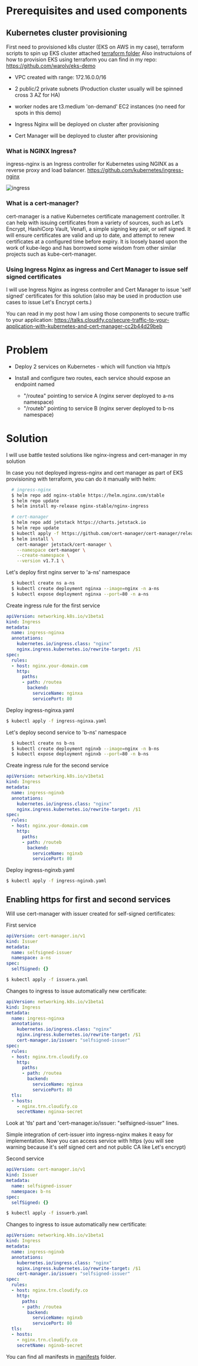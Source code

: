 
# Prerequisites and used components

## Kubernetes cluster provisioning

First need to provisioned k8s cluster (EKS on AWS in my case), terraform scripts to spin up EKS cluster attached [terraform folder](terraform)
Also instructuions of how to provision EKS using terraform you can find in my repo: https://github.com/warolv/eks-demo

  * VPC created with range: 172.16.0.0/16 

  * 2 public/2 private subnets (Production cluster usually will be spinned cross 3 AZ for HA)

  * worker nodes are t3.medium 'on-demand' EC2 instances (no need for spots in this demo)

  * Ingress Nginx will be deployed on cluster after provisioning

  * Cert Manager will be deployed to cluster after provisioning 

### What is NGINX Ingress?

ingress-nginx is an Ingress controller for Kubernetes using NGINX as a reverse proxy and load balancer.
https://github.com/kubernetes/ingress-nginx

![ingress](images/ingress.png)

### What is a cert-manager?

cert-manager is a native Kubernetes certificate management controller. It can help with issuing certificates from a variety of sources, such as Let’s Encrypt, HashiCorp Vault, Venafi, a simple signing key pair, or self signed.
It will ensure certificates are valid and up to date, and attempt to renew certificates at a configured time before expiry.
It is loosely based upon the work of kube-lego and has borrowed some wisdom from other similar projects such as kube-cert-manager.

### Using Ingress Nginx as ingress and Cert Manager to issue self signed certificates

I will use Ingress Nginx as ingress controller and Cert Manager to issue 'self signed' certificates for this solution (also may be used in production use cases to issue Let's Encrypt certs.)

You can read in my post how I am using those components to secure traffic to your application: https://talks.cloudify.co/secure-traffic-to-your-application-with-kubernetes-and-cert-manager-cc2b44d29beb


# Problem

* Deploy 2 services on Kubernetes - which will function via http/s

* Install and configure two routes, each service should expose an endpoint
named
  * "/routea" pointing to service A (nginx server deployed to a-ns namespace)
  * "/routeb" pointing to service B (nginx server deployed to b-ns namespace)


# Solution
  I will use battle tested solutions like nginx-ingress and cert-manager in my solution
  
  In case you not deployed ingress-nginx and cert manager as part of EKS provisioning with terraform, you can do it manually with helm:
  
```bash
  # ingress-nginx
  $ helm repo add nginx-stable https://helm.nginx.com/stable
  $ helm repo update
  $ helm install my-release nginx-stable/nginx-ingress

  # cert-manager
  $ helm repo add jetstack https://charts.jetstack.io
  $ helm repo update
  $ kubectl apply -f https://github.com/cert-manager/cert-manager/releases/download/v1.7.1/cert-manager.crds.yaml
  $ helm install \
    cert-manager jetstack/cert-manager \
    --namespace cert-manager \
    --create-namespace \
    --version v1.7.1 \
```

Let's deploy first nginx server to 'a-ns' namespace
```bash
  $ kubectl create ns a-ns
  $ kubectl create deployment nginxa --image=nginx -n a-ns
  $ kubectl expose deployment nginxa --port=80 -n a-ns
```

Create ingress rule for the first service
```yaml
apiVersion: networking.k8s.io/v1beta1
kind: Ingress
metadata:
  name: ingress-nginxa
  annotations:
    kubernetes.io/ingress.class: "nginx"
    nginx.ingress.kubernetes.io/rewrite-target: /$1
spec:
  rules:
  - host: nginx.your-domain.com
    http:
      paths:
      - path: /routea
        backend:
          serviceName: nginxa
          servicePort: 80
```

Deploy ingress-nginxa.yaml
```bash
$ kubectl apply -f ingress-nginxa.yaml
```

Let's deploy second service to 'b-ns' namespace
```bash
  $ kubectl create ns b-ns
  $ kubectl create deployment nginxb --image=nginx -n b-ns
  $ kubectl expose deployment nginxb --port=80 -n b-ns
```

Create ingress rule for the second service
```yaml
apiVersion: networking.k8s.io/v1beta1
kind: Ingress
metadata:
  name: ingress-nginxb
  annotations:
    kubernetes.io/ingress.class: "nginx"
    nginx.ingress.kubernetes.io/rewrite-target: /$1
spec:
  rules:
  - host: nginx.your-domain.com
    http:
      paths:
      - path: /routeb
        backend:
          serviceName: nginxb
          servicePort: 80
```

Deploy ingress-nginxb.yaml
```bash
$ kubectl apply -f ingress-nginxb.yaml
```

## Enabling https for first and second services

Will use cert-manager with issuer created for self-signed certificates:

First service

```yaml
apiVersion: cert-manager.io/v1
kind: Issuer
metadata:
  name: selfsigned-issuer
  namespace: a-ns
spec:
  selfSigned: {}
```

```bash
$ kubectl apply -f issuera.yaml
```

Changes to ingress to issue automatically new certificate:

```yaml
apiVersion: networking.k8s.io/v1beta1
kind: Ingress
metadata:
  name: ingress-nginxa
  annotations:
    kubernetes.io/ingress.class: "nginx"
    nginx.ingress.kubernetes.io/rewrite-target: /$1
    cert-manager.io/issuer: "selfsigned-issuer"
spec:
  rules:
  - host: nginx.trn.cloudify.co
    http:
      paths:
      - path: /routea
        backend:
          serviceName: nginxa
          servicePort: 80
  tls:
  - hosts:
    - nginx.trn.cloudify.co
    secretName: nginxa-secret
```

Look at 'tls' part and 'cert-manager.io/issuer: "selfsigned-issuer" lines. 

Simple integration of cert-issuer into ingress-nginx makes it easy for implementation.
Now you can access service with https (you will see warning because it's self signed cert and not public CA like Let's encrypt)

Second service

```yaml
apiVersion: cert-manager.io/v1
kind: Issuer
metadata:
  name: selfsigned-issuer
  namespace: b-ns
spec:
  selfSigned: {}
```

```bash
$ kubectl apply -f issuerb.yaml
```

Changes to ingress to issue automatically new certificate:

```yaml
apiVersion: networking.k8s.io/v1beta1
kind: Ingress
metadata:
  name: ingress-nginxb
  annotations:
    kubernetes.io/ingress.class: "nginx"
    nginx.ingress.kubernetes.io/rewrite-target: /$1
    cert-manager.io/issuer: "selfsigned-issuer"
spec:
  rules:
  - host: nginx.trn.cloudify.co
    http:
      paths:
      - path: /routea
        backend:
          serviceName: nginxb
          servicePort: 80
  tls:
  - hosts:
    - nginx.trn.cloudify.co
    secretName: nginxb-secret
```

You can find all manifests in [manifests](/manifests) folder.